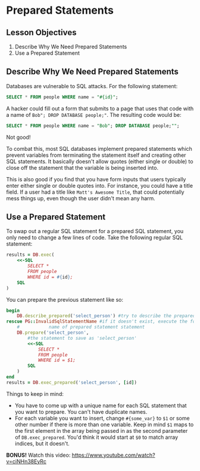 # Prepared Statements

## Lesson Objectives

1. Describe Why We Need Prepared Statements
1. Use a Prepared Statement

## Describe Why We Need Prepared Statements

Databases are vulnerable to SQL attacks.  For the following statement:

```sql
SELECT * FROM people WHERE name = "#{id}";
```

A hacker could fill out a form that submits to a page that uses that code with a name of `Bob"; DROP DATABASE people;"`.  The resulting code would be:

```sql
SELECT * FROM people WHERE name = "Bob"; DROP DATABASE people;"";
```

Not good!

To combat this, most SQL databases implement prepared statements which prevent variables from terminating the statement itself and creating other SQL statements.  It basically doesn't allow quotes (either single or double) to close off the statement that the variable is being inserted into.

This is also good if you find that you have form inputs that users typically enter either single or double quotes into.  For instance, you could have a title field.  If a user had a title like `Matt's Awesome Title`, that could potentially mess things up, even though the user didn't mean any harm.

## Use a Prepared Statement

To swap out a regular SQL statement for a prepared SQL statement, you only need to change a few lines of code.  Take the following regular SQL statement:

```ruby
results = DB.exec(
    <<-SQL
        SELECT *
        FROM people
        WHERE id = #{id};
    SQL
)
```

You can prepare the previous statement like so:

```ruby
begin
    DB.describe_prepared('select_person') #try to describe the prepared statement named 'select_person'
rescue PG::InvalidSqlStatementName #if it doesn't exist, execute the following code
    #           name of prepared statement statement
    DB.prepare('select_person',
        #the statement to save as 'select_person'
        <<-SQL
            SELECT *
            FROM people
            WHERE id = $1;
        SQL
    )
end
results = DB.exec_prepared('select_person', [id])
```

Things to keep in mind:

- You have to come up with a unique name for each SQL statement that you want to prepare.  You can't have duplicate names.
- For each variable you want to insert, change `#{some_var}` to `$1` or some other number if there is more than one variable.  Keep in mind `$1` maps to the first element in the array being passed in as the second parameter of `DB.exec_prepared`.  You'd think it would start at `$0` to match array indices, but it doesn't.

**BONUS!** Watch this video: https://www.youtube.com/watch?v=ciNHn38EyRc
